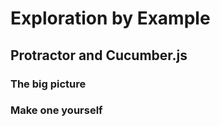 # Exploration by Example

## Protractor and Cucumber.js

### The big picture



### Make one yourself